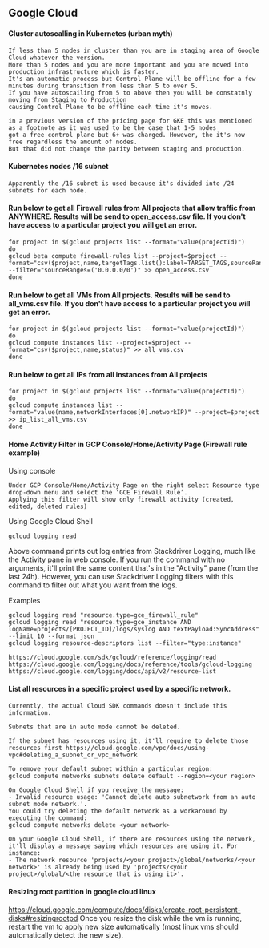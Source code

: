 ## Google Cloud

#### Cluster autoscalling in Kubernetes (urban myth)

```
If less than 5 nodes in cluster than you are in staging area of Google Cloud whatever the version. 
More than 5 nodes and you are more important and you are moved into production infrastructure which is faster. 
It's an automatic process but Control Plane will be offline for a few minutes during transition from less than 5 to over 5. 
If you have autoscailing from 5 to above then you will be constatnly moving from Staging to Production 
causing Control Plane to be offline each time it's moves.

in a previous version of the pricing page for GKE this was mentioned as a footnote as it was used to be the case that 1-5 nodes 
got a free control plane but 6+ was charged. However, the it's now free regardless the amount of nodes. 
But that did not change the parity between staging and production.
```

#### Kubernetes nodes /16 subnet

```
Apparently the /16 subnet is used because it's divided into /24 subnets for each node.
```

#### Run below to get all Firewall rules from All projects that allow traffic from ANYWHERE. Results will be send to open_access.csv file. If you don't have access to a particular project you will get an error.
```
for project in $(gcloud projects list --format="value(projectId)")
do
gcloud beta compute firewall-rules list --project=$project --format="csv($project,name,targetTags.list():label=TARGET_TAGS,sourceRanges.list():label=SRC_RANGES,allowed[].map().firewall_rule().list():label=ALLOW,network)" --filter="sourceRanges=('0.0.0.0/0')" >> open_access.csv
done
```

#### Run below to get all VMs from All projects. Results will be send to all_vms.csv file. If you don't have access to a particular project you will get an error.
```
for project in $(gcloud projects list --format="value(projectId)")
do
gcloud compute instances list --project=$project --format="csv($project,name,status)" >> all_vms.csv
done
```

#### Run below to get all IPs from all instances from All projects

```
for project in $(gcloud projects list --format="value(projectId)")
do
gcloud compute instances list --format="value(name,networkInterfaces[0].networkIP)" --project=$project >> ip_list_all_vms.csv
done
```

#### Home Activity Filter in GCP Console/Home/Activity Page (Firewall rule example)

Using console

```
Under GCP Console/Home/Activity Page on the right select Resource type drop-down menu and select the ‘GCE Firewall Rule’. 
Applying this filter will show only firewall activity (created, edited, deleted rules)
```

Using Google Cloud Shell 

```
gcloud logging read
```

Above command prints out log entries from Stackdriver Logging, much like the Activity pane in web console.
If you run the command with no arguments, it'll print the same content that's in the "Activity" pane (from the last 24h). However, you can use Stackdriver Logging filters with this command to filter out what you want from the logs.

Examples

```
gcloud logging read "resource.type=gce_firewall_rule"
gcloud logging read "resource.type=gce_instance AND logName=projects/[PROJECT_ID]/logs/syslog AND textPayload:SyncAddress" --limit 10 --format json
gcloud logging resource-descriptors list --filter="type:instance"
```
```
https://cloud.google.com/sdk/gcloud/reference/logging/read
https://cloud.google.com/logging/docs/reference/tools/gcloud-logging
https://cloud.google.com/logging/docs/api/v2/resource-list
```

#### List all resources in a specific project used by a specific network.

```
Currently, the actual Cloud SDK commands doesn't include this information.

Subnets that are in auto mode cannot be deleted.

If the subnet has resources using it, it'll require to delete those resources first https://cloud.google.com/vpc/docs/using-vpc#deleting_a_subnet_or_vpc_network

To remove your default subnet within a particular region:
gcloud compute networks subnets delete default --region=<your region> 

On Google Cloud Shell if you receive the message: 
- Invalid resource usage: 'Cannot delete auto subnetwork from an auto subnet mode network.'. 
You could try deleting the default network as a workaround by executing the command: 
gcloud compute networks delete <your network> 

On your Google Cloud Shell, if there are resources using the network, it'll display a message saying which resources are using it. For instance: 
- The network resource 'projects/<your project>/global/networks/<your network>' is already being used by 'projects/<your project>/global/<the resource that is using it>'. 
```

#### Resizing root partition in google cloud linux
https://cloud.google.com/compute/docs/disks/create-root-persistent-disks#resizingrootpd
Once you resize the disk while the vm is running, restart the vm to apply new size automatically (most linux vms should automatically detect the new size).
